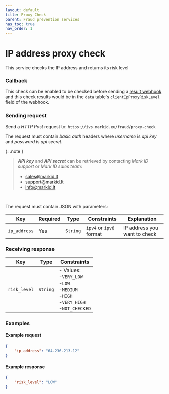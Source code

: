 ```yaml
---
layout: default
title: Proxy Check
parent: Fraud prevention services
has_toc: true
nav_order: 1
---
```


# IP address proxy check

This service checks the IP address and returns its risk level

### Callback

This check can be enabled to be checked before sending a [result webhook](/pages/fraud-prevention-services/ResultCallback) and this check results would be in the `data` table's `clientIpProxyRiskLevel` field of the webhook.


### Sending request

Send a *HTTP Post* request to: `https://ivs.markid.eu/fraud/proxy-check`

The request must contain *basic auth* headers where *username* is *api key* and *password* is *api secret*.

{: .note }
> ***API key*** and ***API secret*** can be retrieved by contacting *Mark ID support* or *Mark ID sales team*:
> - sales@markid.lt
> - support@markid.lt
> - info@markid.lt

<br/>

The request must contain JSON with parameters:

|Key         |Required|Type    |Constraints            |Explanation                 |
|------------|--------|--------|-----------------------|----------------------------|
|`ip_address`|Yes     |`String`|`ipv4` or `ipv6` format|IP address you want to check|


### Receiving response

|Key|Type|Constraints|
|---|---|---|
|`risk_level`|`String`|- Values:<br/>-`VERY_LOW`<br/>-`LOW`<br/>-`MEDIUM`<br/>-`HIGH`<br/>-`VERY_HIGH`<br/>-`NOT_CHECKED`|


### Examples

#### Example request

```json
{
    "ip_address": "64.236.213.12"
}
```

#### Example response

```json
{
    "risk_level": "LOW"
}
```
